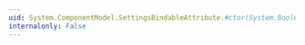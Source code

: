 ```yaml
---
uid: System.ComponentModel.SettingsBindableAttribute.#ctor(System.Boolean)
internalonly: False
---
```

